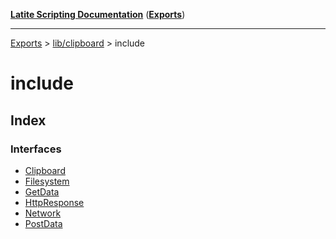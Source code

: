 [**Latite Scripting Documentation**](../../../README.md) ([**Exports**](../../../exports.md))

---

[Exports](../../../exports.md) > [lib/clipboard](../../index.md) > include

# include

## Index

### Interfaces

- [Clipboard](interfaces/interface.Clipboard.md)
- [Filesystem](interfaces/interface.Filesystem.md)
- [GetData](interfaces/interface.GetData.md)
- [HttpResponse](interfaces/interface.HttpResponse.md)
- [Network](interfaces/interface.Network.md)
- [PostData](interfaces/interface.PostData.md)
